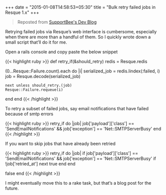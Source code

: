 +++
date = "2015-01-08T14:58:53+05:30"
title = "Bulk retry failed jobs in Resque 1.x"
+++

> Reposted from [SupportBee's Dev Blog](https://devblog.supportbee.com/2015/01/08/retry-subset-of-failed-jobs-in-resque/)

Retrying failed jobs via Resque’s web interface is cumbersome, especially when there are more than a handful of them. So I quickly wrote down a small script that’ll do it for me. 

Open a rails console and copy paste the below snippet

{{< highlight ruby >}}
def retry_if(&should_retry)
  redis = Resque.redis

  (0...Resque::Failure.count).each do |i|
    serialized_job = redis.lindex(:failed, i)
    job = Resque.decode(serialized_job)

    next unless should_retry.(job)
    Resque::Failure.requeue(i)
  end
end
{{< /highlight >}}

To retry a subset of failed jobs, say email notifications that have failed because of smtp errors

{{< highlight ruby >}}
retry_if do |job|
  job['payload']['class'] == 'SendEmailNotifications' && job['exception'] == 'Net::SMTPServerBusy'
end
{{< /highlight >}}

If you want to skip jobs that have already been retried

{{< highlight ruby >}}
retry_if do |job|
  if job['payload']['class'] == 'SendEmailNotifications' && job['exception'] == 'Net::SMTPServerBusy'
    if !job['retried_at']
      next true
    end
  end

  false
end
{{< /highlight >}}

I might eventually move this to a rake task, but that’s a blog post for the future.
